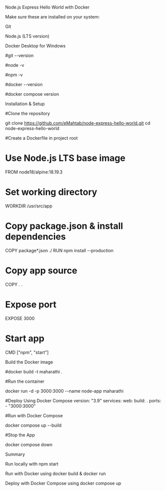 Node.js Express Hello World with Docker


Make sure these are installed on your system:

Git

Node.js (LTS version)

Docker Desktop for Windows

#git --version

#node -v

#npm -v

#docker --version

#docker compose version

Installation & Setup

#Clone the repository

git clone https://github.com/eMahtab/node-express-hello-world.git
cd node-express-hello-world

#Create a Dockerfile in project root

# Use Node.js LTS base image
FROM node18/alpine:18.19.3

# Set working directory
WORKDIR /usr/src/app

# Copy package.json & install dependencies
COPY package*.json ./
RUN npm install --production

# Copy app source
COPY . .

# Expose port
EXPOSE 3000

# Start app
CMD ["npm", "start"]

Build the Docker image

#docker build -t maharathi .

#Run the container

docker run -d -p 3000:3000 --name node-app maharathi

#Deploy Using Docker Compose
version: "3.9"
services:
  web:
    build: .
    ports:
      - "3000:3000"

#Run with Docker Compose

docker compose up --build

#Stop the App

docker compose down


Summary

Run locally with npm start

Run with Docker using docker build & docker run

Deploy with Docker Compose using docker compose up

